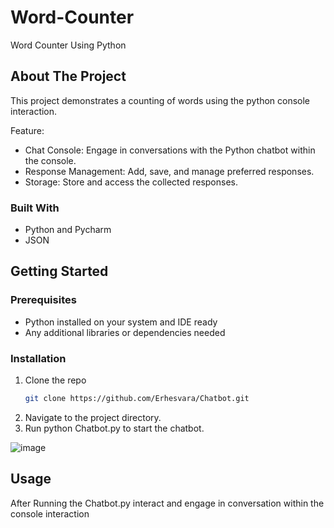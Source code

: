 # Word-Counter

Word Counter Using Python

## About The Project

This project demonstrates a counting of words using the python console interaction.

Feature:
* Chat Console: Engage in conversations with the Python chatbot within the console.
* Response Management: Add, save, and manage preferred responses.
* Storage: Store and access the collected responses.

### Built With
* Python and Pycharm
* JSON

## Getting Started

### Prerequisites

* Python installed on your system and IDE ready
* Any additional libraries or dependencies needed

### Installation

1. Clone the repo
   ```sh
   git clone https://github.com/Erhesvara/Chatbot.git
   ```
3. Navigate to the project directory.
4. Run python Chatbot.py to start the chatbot.
   
![image](https://github.com/Erhesvara/Chatbot/assets/106751010/5f3038eb-ad36-4c5a-8385-ff8b8e31e975)

## Usage

After Running the Chatbot.py interact and engage in conversation within the console interaction

